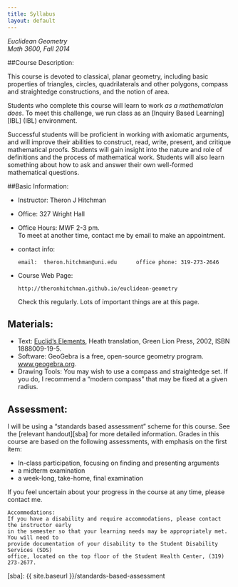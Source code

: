 ```yaml
---
title: Syllabus
layout: default
---
```


*Euclidean Geometry*<br />
*Math 3600, Fall 2014*


##Course Description:

This course is devoted to classical, planar geometry, including basic properties
of triangles, circles, quadrilaterals and other polygons, compass and
straightedge constructions, and the notion of area.

Students who complete this course will learn to work _as a mathematician does_.
To meet this challenge, we run class as an [Inquiry Based Learning][IBL] (IBL)
environment.

Successful students will be proficient in working with axiomatic arguments, and
will improve their abilities to construct, read, write, present,
and critique mathematical proofs. Students will gain insight into the nature and
role of definitions and the process of mathematical work. Students will also
learn something about how to ask and answer their own well-formed mathematical
questions.



##Basic Information:

- Instructor: 		Theron J Hitchman
- Office: 		327 Wright Hall
- Office Hours: 	MWF  2-3 pm.  
  To meet at another time, contact me by email to make an appointment.
- contact info:

      email:  theron.hitchman@uni.edu      office phone: 319-273-2646

- Course Web Page:

      http://theronhitchman.github.io/euclidean-geometry

  Check this regularly. Lots of important things are at this page.

## Materials:

- Text: [Euclid’s Elements][GreenLionPress], Heath translation,
Green Lion Press, 2002, ISBN 1888009-19-5.
- Software: GeoGebra is a free, open-source geometry program. www.geogebra.org.
- Drawing Tools: You may wish to use a compass and straightedge set. If you do,
I recommend a “modern compass” that may be fixed at a given radius.

## Assessment:

I will be using a “standards based assessment” scheme for this course. See the
[relevant handout][sba] for more detailed information. Grades in this course are based
on the following assessments, with emphasis on the first item:

- In-class participation, focusing on finding and presenting arguments
- a midterm examination
- a week-long, take-home, final examination

If you feel uncertain about your progress in the course at any time, please contact me.

    Accommodations:
    If you have a disability and require accommodations, please contact the instructor early
    in the semester so that your learning needs may be appropriately met. You will need to
    provide documentation of your disability to the Student Disability Services (SDS)
    office, located on the top floor of the Student Health Center, (319) 273-2677.

[GreenLionPress]: http://www.greenlion.com/euclid.html
[sba]: {{ site.baseurl }}/standards-based-assessment

